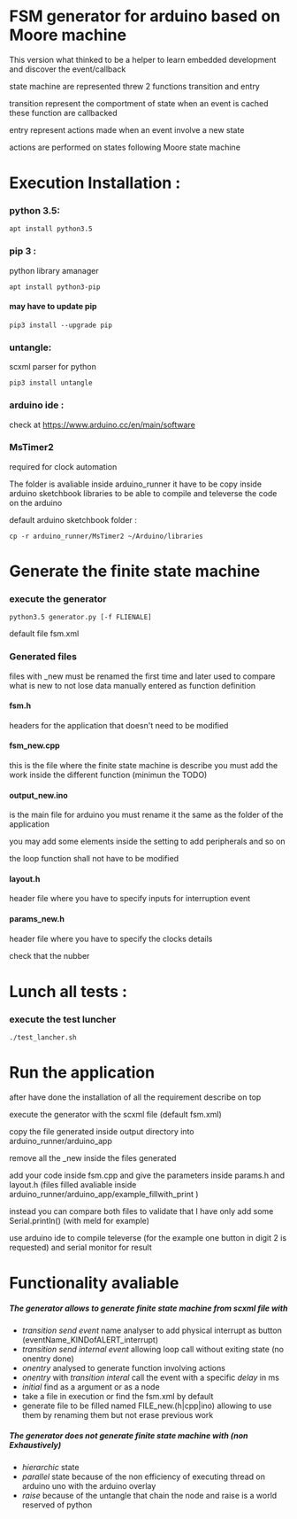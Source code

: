 # FSM generator  for arduino based on Moore machine

This version what thinked to be a helper to learn embedded development and discover the event/callback 

state machine are represented threw 2 functions transition and entry

transition represent the comportment of state when an event is cached these function are callbacked

entry represent actions made when an event involve a new state 

actions are performed on states following Moore state machine
# Execution Installation :

### python 3.5:
```
apt install python3.5
```
### pip 3 :
python library amanager
```
apt install python3-pip
```
#### may have to update pip
```
pip3 install --upgrade pip
```

### untangle:
scxml parser for python 
```
pip3 install untangle
```
### arduino ide :
check at https://www.arduino.cc/en/main/software


### MsTimer2 
required for clock automation

The folder is avaliable inside arduino_runner it have to be copy inside arduino sketchbook libraries to be able to compile and televerse the code on the arduino 

default arduino sketchbook folder :
```
cp -r arduino_runner/MsTimer2 ~/Arduino/libraries
```
# Generate the finite state machine
### execute the generator
```
python3.5 generator.py [-f FLIENALE]
```
default file fsm.xml
### Generated files
 files with _new must be renamed the first time and later used to compare what is new to not lose data manually entered as function definition

#### fsm.h 
headers for the application that doesn't need to be modified

#### fsm_new.cpp
this is the file where the finite state machine is describe 
you must add the work inside the different function (minimun the TODO)


#### output_new.ino 
is the main file for arduino you must rename it the same as the folder of the application

you may add some elements inside the setting to add peripherals and so on

the loop function shall not have to be modified

#### layout.h 
header file where you have to specify inputs for interruption event

#### params_new.h
header file where you have to specify the clocks details

check that the nubber 

# Lunch all tests :
### execute the test luncher
```
./test_lancher.sh
```
# Run the application
after have done the installation of all the requirement describe on top

execute the generator with the scxml file (default fsm.xml)

copy the file generated inside output directory into arduino_runner/arduino_app

remove all the _new inside the files generated

add your code inside fsm.cpp and give the parameters inside params.h and layout.h
(files filled avaliable inside arduino_runner/arduino_app/example_fillwith_print )

instead you can compare both files to validate that I have only add some Serial.println() (with meld for example)

use arduino ide to compile televerse (for the example one button in digit 2 is requested)
and serial monitor for result
# Functionality avaliable 

##### The generator allows to generate finite state machine from scxml file with
 
 - _transition send event_ name analyser to add physical interrupt as button (eventName_KINDofALERT_interrupt)
 - _transition send internal event_ allowing loop call without exiting state (no onentry done)
 - _onentry_ analysed to generate function involving actions 
 - _onentry_ with _transition interal_ call the event with a specific _delay_ in ms
 - _initial_ find as a argument or as a node 
 - take a file in execution or find the fsm.xml by default
 - generate file to be filled named FILE_new.(h|cpp|ino) allowing to use them by renaming them but not erase previous work
 

##### The generator does not generate finite state machine with (non Exhaustively)
 
 - _hierarchic_ state
 - _parallel_ state because of the non efficiency of executing thread on arduino uno with the arduino overlay
 - _raise_ because of the untangle that chain the node and raise is a world reserved of python
